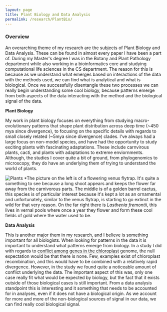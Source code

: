 ```yaml
---
layout: page
title: Plant Biology and Data Analysis
permalink: /research/PlantBio/
---
```


### Overview

An overarching theme of my research are the subjects of Plant Biology and Data Analysis. These can be found in almost every paper I have been a part of. During my Master's degree I was in the Botany and Plant Pathology department while also working in a bioinformatics core and studying computational life sciences in the CS department. The reason for this is because as we understand what emerges based on interactions of the data with the methods used, we can find what is analytical and what is biological. Once we successfully disentangle these two processes we can really begin understanding some cool biology, because patterns emerge from both aspects of the data interacting with the method and the biological signal of the data.

**Plant Biology**

My work in plant biology focuses on everything from studying macro-evolutionary patterns that shape plant distribution across deep time (~450 mya since divergence), to focusing on the specific details with regards to small closely related (~5mya since divergence) clades. I've always had a large focus on non-model species, and have had the opportunity to study exciting plants with fascinating adaptations. These include carnvirous plants, cacti, and plants with adaptations to extreme enviornments. Although, the studies I cover quite a bit of ground, from phylogenomics to microscopy, they do have an underlying them of trying to understand the world of plants.

![Plants](https://jfwalker.github.io/Pictures/plants.png)
*The picture on the left is of a flowering venus flytrap. It's quite a something to see because a long shoot appears and keeps the flower far away from the carnivorous parts. The middle is of a golden barrel cactus, this species is of particular interest because it's kept a lot as an ornamental and unfortunately, similar to the venus flytrap, is starting to go extinct in the wild for that very reason. On the far right there is _Lasthenia fremontii_, this lives in vernal pools where once a year they flower and form these cool fields of gold where the water used to be.

**Data Analysis**

This is another major them in my research, and I believe is something important for all biologists. When looking for patterns in the data it is important to understand what patterns emerge from biology. In a study I did with regards to [conflict among genes in the chloroplast](https://peerj.com/articles/7747.pdf) genome, the null expectation would be that there is none. Few, examples exist of chloroplast recombination, and this would have to be combined with a relatively rapid divergence. However, in the study we found quite a noticeable amount of conflict underlying the data. The important aspect of this was, only one case really fit what would be expected by biology, but the fact that it exists outside of those biological cases is still important. From a data analysis standpoint this is interesting and it something that needs to be accounted for in analyses, even if it does not have a biological origin. As we account for more and more of the non-biological sources of signal in our data, we can find really cool biological signal.
